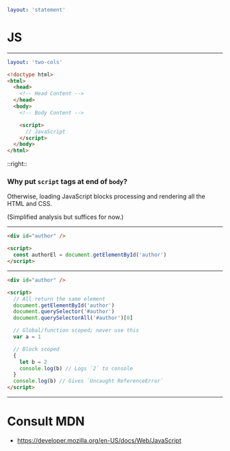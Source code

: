 ```yaml
layout: 'statement'
```

# JS

---

```yaml
layout: 'two-cols'
```

```html
<!doctype html>
<html>
  <head>
    <!-- Head Content -->
  </head>
  <body>
    <!-- Body Content -->

    <script>
      // JavaScript
    </script>
  </body>
</html>
```

::right::

### Why put `script` tags at end of `body`?

<v-click>

Otherwise, loading JavaScript blocks processing and rendering all the HTML and CSS.

(Simplified analysis but suffices for now.)

</v-click>

---

```html
<div id="author" />

<script>
  const authorEl = document.getElementById('author')
</script>
```

---

```html
<div id="author" />

<script>
  // All return the same element
  document.getElementById('author')
  document.querySelector('#author')
  document.querySelectorAll('#author')[0]

  // Global/function scoped; never use this
  var a = 1

  // Block scoped
  {
    let b = 2
    console.log(b) // Logs `2` to console
  }
  console.log(b) // Gives `Uncaught ReferenceError`
</script>
```

---

# Consult MDN

- https://developer.mozilla.org/en-US/docs/Web/JavaScript
